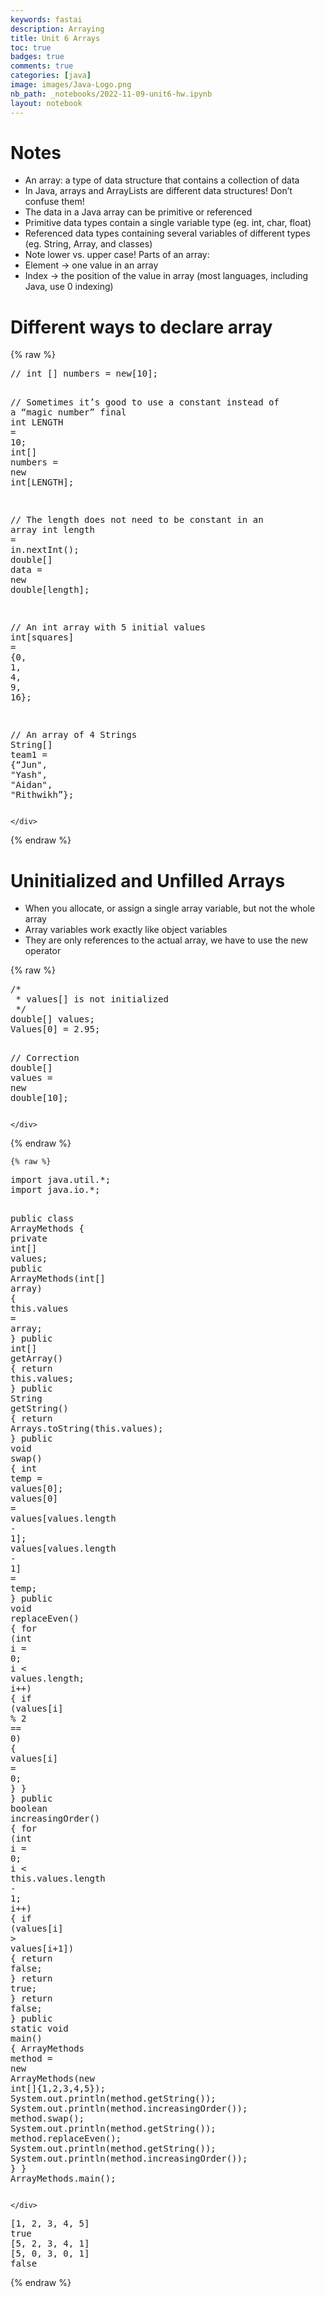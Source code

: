 ```yaml
---
keywords: fastai
description: Arraying
title: Unit 6 Arrays
toc: true
badges: true
comments: true
categories: [java]
image: images/Java-Logo.png
nb_path: _notebooks/2022-11-09-unit6-hw.ipynb
layout: notebook
---
```


<!--
#################################################
### THIS FILE WAS AUTOGENERATED! DO NOT EDIT! ###
#################################################
# file to edit: _notebooks/2022-11-09-unit6-hw.ipynb
-->

<div class="container" id="notebook-container">
        
<div class="cell border-box-sizing text_cell rendered"><div class="inner_cell">
<div class="text_cell_render border-box-sizing rendered_html">
<h1 id="Notes">Notes<a class="anchor-link" href="#Notes"> </a></h1><ul>
<li>An array: a type of data structure that contains a collection of data</li>
<li>In Java, arrays and ArrayLists are different data structures!  Don’t confuse them!</li>
<li>The data in a Java array can be primitive or referenced</li>
<li>Primitive data types contain a single variable type (eg. int, char, float)</li>
<li>Referenced data types containing several variables of different types (eg. String, Array, and classes)</li>
<li>Note lower vs. upper case!
Parts of an array:</li>
<li>Element → one value in an array</li>
<li>Index → the position of the value in array (most languages, including Java, use 0 indexing)</li>
</ul>

</div>
</div>
</div>
<div class="cell border-box-sizing text_cell rendered"><div class="inner_cell">
<div class="text_cell_render border-box-sizing rendered_html">
<h1 id="Different-ways-to-declare-array">Different ways to declare array<a class="anchor-link" href="#Different-ways-to-declare-array"> </a></h1>
</div>
</div>
</div>
    {% raw %}
    
<div class="cell border-box-sizing code_cell rendered">
<div class="input">

<div class="inner_cell">
    <div class="input_area">
<div class=" highlight hl-java"><pre><span></span><span class="c1">// int [] numbers = new[10];</span>

<span class="c1">// Sometimes it’s good to use a constant instead of a “magic number”</span>
<span class="kd">final</span> <span class="kt">int</span> <span class="n">LENGTH</span> <span class="o">=</span> <span class="mi">10</span><span class="p">;</span>
<span class="kt">int</span><span class="o">[]</span> <span class="n">numbers</span> <span class="o">=</span> <span class="k">new</span> <span class="kt">int</span><span class="o">[</span><span class="n">LENGTH</span><span class="o">]</span><span class="p">;</span>

<span class="c1">// The length does not need to be constant in an array</span>
<span class="kt">int</span> <span class="n">length</span> <span class="o">=</span> <span class="n">in</span><span class="p">.</span><span class="na">nextInt</span><span class="p">();</span>
<span class="kt">double</span><span class="o">[]</span> <span class="n">data</span> <span class="o">=</span> <span class="k">new</span> <span class="kt">double</span><span class="o">[</span><span class="n">length</span><span class="o">]</span><span class="p">;</span>

<span class="c1">// An int array with 5 initial values</span>
<span class="kt">int</span><span class="o">[</span><span class="n">squares</span><span class="o">]</span> <span class="o">=</span> <span class="p">{</span><span class="mi">0</span><span class="p">,</span> <span class="mi">1</span><span class="p">,</span> <span class="mi">4</span><span class="p">,</span> <span class="mi">9</span><span class="p">,</span> <span class="mi">16</span><span class="p">};</span>

<span class="c1">// An array of 4 Strings</span>
<span class="n">String</span><span class="o">[]</span> <span class="n">team1</span> <span class="o">=</span> <span class="p">{</span><span class="err">“</span><span class="n">Jun</span><span class="s">&quot;, &quot;</span><span class="n">Yash</span><span class="s">&quot;, &quot;</span><span class="n">Aidan</span><span class="s">&quot;, &quot;</span><span class="n">Rithwikh</span><span class="err">”</span><span class="p">};</span>
</pre></div>

    </div>
</div>
</div>

</div>
    {% endraw %}

<div class="cell border-box-sizing text_cell rendered"><div class="inner_cell">
<div class="text_cell_render border-box-sizing rendered_html">
<h1 id="Uninitialized-and-Unfilled-Arrays">Uninitialized and Unfilled Arrays<a class="anchor-link" href="#Uninitialized-and-Unfilled-Arrays"> </a></h1><ul>
<li>When you allocate, or assign a single array variable, but not the whole array</li>
<li>Array variables work exactly like object variables</li>
<li>They are only references to the actual array, we have to use the new operator</li>
</ul>

</div>
</div>
</div>
    {% raw %}
    
<div class="cell border-box-sizing code_cell rendered">
<div class="input">

<div class="inner_cell">
    <div class="input_area">
<div class=" highlight hl-java"><pre><span></span><span class="cm">/*</span>
<span class="cm"> * values[] is not initialized</span>
<span class="cm"> */</span>
<span class="kt">double</span><span class="o">[]</span> <span class="n">values</span><span class="p">;</span>
<span class="n">Values</span><span class="o">[</span><span class="mi">0</span><span class="o">]</span> <span class="o">=</span> <span class="mf">2.95</span><span class="p">;</span>

<span class="c1">// Correction</span>
<span class="kt">double</span><span class="o">[]</span> <span class="n">values</span> <span class="o">=</span> <span class="k">new</span> <span class="kt">double</span><span class="o">[</span><span class="mi">10</span><span class="o">]</span><span class="p">;</span>
</pre></div>

    </div>
</div>
</div>

</div>
    {% endraw %}

    {% raw %}
    
<div class="cell border-box-sizing code_cell rendered">
<div class="input">

<div class="inner_cell">
    <div class="input_area">
<div class=" highlight hl-java"><pre><span></span><span class="kn">import</span> <span class="nn">java.util.*</span><span class="p">;</span>
<span class="kn">import</span> <span class="nn">java.io.*</span><span class="p">;</span>

<span class="kd">public</span> <span class="kd">class</span> <span class="nc">ArrayMethods</span> <span class="p">{</span>
    <span class="kd">private</span> <span class="kt">int</span><span class="o">[]</span> <span class="n">values</span><span class="p">;</span>
    <span class="kd">public</span> <span class="nf">ArrayMethods</span><span class="p">(</span><span class="kt">int</span><span class="o">[]</span> <span class="n">array</span><span class="p">)</span> <span class="p">{</span>
        <span class="k">this</span><span class="p">.</span><span class="na">values</span> <span class="o">=</span> <span class="n">array</span><span class="p">;</span>
    <span class="p">}</span>
    <span class="kd">public</span> <span class="kt">int</span><span class="o">[]</span> <span class="nf">getArray</span><span class="p">()</span> <span class="p">{</span>
        <span class="k">return</span> <span class="k">this</span><span class="p">.</span><span class="na">values</span><span class="p">;</span>
    <span class="p">}</span>
    <span class="kd">public</span> <span class="n">String</span> <span class="nf">getString</span><span class="p">()</span> <span class="p">{</span>
        <span class="k">return</span> <span class="n">Arrays</span><span class="p">.</span><span class="na">toString</span><span class="p">(</span><span class="k">this</span><span class="p">.</span><span class="na">values</span><span class="p">);</span>
    <span class="p">}</span>
    <span class="kd">public</span> <span class="kt">void</span> <span class="nf">swap</span><span class="p">()</span> <span class="p">{</span>
        <span class="kt">int</span> <span class="n">temp</span> <span class="o">=</span> <span class="n">values</span><span class="o">[</span><span class="mi">0</span><span class="o">]</span><span class="p">;</span>
        <span class="n">values</span><span class="o">[</span><span class="mi">0</span><span class="o">]</span> <span class="o">=</span> <span class="n">values</span><span class="o">[</span><span class="n">values</span><span class="p">.</span><span class="na">length</span> <span class="o">-</span> <span class="mi">1</span><span class="o">]</span><span class="p">;</span>
        <span class="n">values</span><span class="o">[</span><span class="n">values</span><span class="p">.</span><span class="na">length</span> <span class="o">-</span> <span class="mi">1</span><span class="o">]</span> <span class="o">=</span> <span class="n">temp</span><span class="p">;</span>
    <span class="p">}</span>
    <span class="kd">public</span> <span class="kt">void</span> <span class="nf">replaceEven</span><span class="p">()</span> <span class="p">{</span>
        <span class="k">for</span> <span class="p">(</span><span class="kt">int</span> <span class="n">i</span> <span class="o">=</span> <span class="mi">0</span><span class="p">;</span> <span class="n">i</span> <span class="o">&lt;</span> <span class="n">values</span><span class="p">.</span><span class="na">length</span><span class="p">;</span> <span class="n">i</span><span class="o">++</span><span class="p">)</span> <span class="p">{</span>
            <span class="k">if</span> <span class="p">(</span><span class="n">values</span><span class="o">[</span><span class="n">i</span><span class="o">]</span> <span class="o">%</span> <span class="mi">2</span> <span class="o">==</span> <span class="mi">0</span><span class="p">)</span> <span class="p">{</span>
                <span class="n">values</span><span class="o">[</span><span class="n">i</span><span class="o">]</span> <span class="o">=</span> <span class="mi">0</span><span class="p">;</span>
            <span class="p">}</span>
        <span class="p">}</span>
    <span class="p">}</span>
    <span class="kd">public</span> <span class="kt">boolean</span> <span class="nf">increasingOrder</span><span class="p">()</span> <span class="p">{</span>
        <span class="k">for</span> <span class="p">(</span><span class="kt">int</span> <span class="n">i</span> <span class="o">=</span> <span class="mi">0</span><span class="p">;</span> <span class="n">i</span> <span class="o">&lt;</span> <span class="k">this</span><span class="p">.</span><span class="na">values</span><span class="p">.</span><span class="na">length</span> <span class="o">-</span> <span class="mi">1</span><span class="p">;</span> <span class="n">i</span><span class="o">++</span><span class="p">)</span> <span class="p">{</span>
            <span class="k">if</span> <span class="p">(</span><span class="n">values</span><span class="o">[</span><span class="n">i</span><span class="o">]</span> <span class="o">&gt;</span> <span class="n">values</span><span class="o">[</span><span class="n">i</span><span class="o">+</span><span class="mi">1</span><span class="o">]</span><span class="p">)</span> <span class="p">{</span>
                <span class="k">return</span> <span class="kc">false</span><span class="p">;</span>
            <span class="p">}</span>
            <span class="k">return</span> <span class="kc">true</span><span class="p">;</span>
        <span class="p">}</span>
        <span class="k">return</span> <span class="kc">false</span><span class="p">;</span>
    <span class="p">}</span>
    <span class="kd">public</span> <span class="kd">static</span> <span class="kt">void</span> <span class="nf">main</span><span class="p">()</span> <span class="p">{</span>
        <span class="n">ArrayMethods</span> <span class="n">method</span> <span class="o">=</span> <span class="k">new</span> <span class="n">ArrayMethods</span><span class="p">(</span><span class="k">new</span> <span class="kt">int</span><span class="o">[]</span><span class="p">{</span><span class="mi">1</span><span class="p">,</span><span class="mi">2</span><span class="p">,</span><span class="mi">3</span><span class="p">,</span><span class="mi">4</span><span class="p">,</span><span class="mi">5</span><span class="p">});</span>
        <span class="n">System</span><span class="p">.</span><span class="na">out</span><span class="p">.</span><span class="na">println</span><span class="p">(</span><span class="n">method</span><span class="p">.</span><span class="na">getString</span><span class="p">());</span>
        <span class="n">System</span><span class="p">.</span><span class="na">out</span><span class="p">.</span><span class="na">println</span><span class="p">(</span><span class="n">method</span><span class="p">.</span><span class="na">increasingOrder</span><span class="p">());</span>
        <span class="n">method</span><span class="p">.</span><span class="na">swap</span><span class="p">();</span>
        <span class="n">System</span><span class="p">.</span><span class="na">out</span><span class="p">.</span><span class="na">println</span><span class="p">(</span><span class="n">method</span><span class="p">.</span><span class="na">getString</span><span class="p">());</span>
        <span class="n">method</span><span class="p">.</span><span class="na">replaceEven</span><span class="p">();</span>
        <span class="n">System</span><span class="p">.</span><span class="na">out</span><span class="p">.</span><span class="na">println</span><span class="p">(</span><span class="n">method</span><span class="p">.</span><span class="na">getString</span><span class="p">());</span>
        <span class="n">System</span><span class="p">.</span><span class="na">out</span><span class="p">.</span><span class="na">println</span><span class="p">(</span><span class="n">method</span><span class="p">.</span><span class="na">increasingOrder</span><span class="p">());</span>
    <span class="p">}</span>
<span class="p">}</span>
<span class="n">ArrayMethods</span><span class="p">.</span><span class="na">main</span><span class="p">();</span>
</pre></div>

    </div>
</div>
</div>

<div class="output_wrapper">
<div class="output">

<div class="output_area">

<div class="output_subarea output_stream output_stdout output_text">
<pre>[1, 2, 3, 4, 5]
true
[5, 2, 3, 4, 1]
[5, 0, 3, 0, 1]
false
</pre>
</div>
</div>

</div>
</div>

</div>
    {% endraw %}

</div>
 

